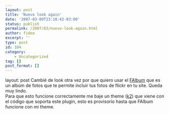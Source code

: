 ```yaml
---
layout: post
title: 'Nuevo look again'
date: '2007-03-09T23:18:42-03:00'
status: publish
permalink: /2007/03/nuevo-look-again.html
author: fideo
excerpt: ''
type: post
id: 104
category:
    - Uncategorized
tag: []
post_format: []
---
```

layout: post
Cambié de look otra vez por que quiero usar el [FAlbum](http://www.randombyte.net/ "randombyte") que es un albúm de fotos que te permite incluir tus fotos de flickr en tu site. Queda muy lindo.  
Para que esto funcione correctamente me baje un theme ([k2](http://www.obharath.net/blog/)) que viene con el código que soporta este plugin, esto es provisorio hasta que FAlbum funcione con mi theme.